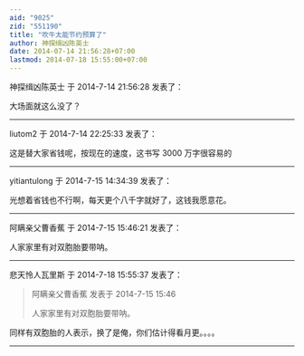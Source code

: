 ```yaml
---
aid: "9025"
zid: "551190"
title: "吹牛太能节约预算了"
author: 神探缉凶陈英士
date: 2014-07-14 21:56:28+07:00
lastmod: 2014-07-18 15:55:00+07:00
---
```


神探缉凶陈英士 于 2014-7-14 21:56:28 发表了：

大场面就这么没了？

---

liutom2 于 2014-7-14 22:25:33 发表了：

这是替大家省钱呢，按现在的速度，这书写 3000 万字很容易的

---

yitiantulong 于 2014-7-15 14:34:39 发表了：

光想着省钱也不行啊，每天更个八千字就好了，这钱我愿意花。

---

阿瞒亲父曹香蕉 于 2014-7-15 15:46:21 发表了：

人家家里有对双胞胎要带呐。

---

悲天怜人瓦里斯 于 2014-7-18 15:55:37 发表了：

> 阿瞒亲父曹香蕉 发表于 2014-7-15 15:46
>
> 人家家里有对双胞胎要带呐。

同样有双胞胎的人表示，换了是俺，你们估计得看月更。。。。

---
